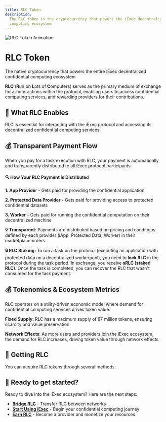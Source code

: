 ```yaml
---
title: RLC Token
description:
  The RLC token is the cryptocurrency that powers the iExec decentralized
  computing ecosystem
---
```


<div class="flex flex-col items-center mb-8">
  <img :src="rlcGif" alt="RLC Token Animation" class="w-80 h-80 mb-0" />
  <h1 class="text-3xl font-bold text-center mb-2">RLC Token</h1>
  <p class="text-lg text-center text-gray-600 max-w-2xl">The native cryptocurrency that powers the entire iExec decentralized confidential computing ecosystem</p>
</div>

**RLC** (**R**un on **L**ots of **C**omputers) serves as the primary medium of
exchange for all interactions within the protocol, enabling users to access
confidential computing services, and rewarding providers for their
contributions.

## 🎯 What RLC Enables

RLC is essential for interacting with the iExec protocol and accessing its
decentralized confidential computing services.

## 💰 Transparent Payment Flow

When you pay for a task execution with RLC, your payment is automatically and
transparently distributed to all iExec protocol participants:

<div class="bg-gradient-to-r from-blue-50 to-blue-100 dark:from-blue-900/20 dark:to-blue-800/20 rounded-lg p-6 border border-blue-200 dark:border-blue-700 my-6">
  <h4 class="text-lg font-semibold text-blue-800 dark:text-blue-200 mb-4">🔍 How Your RLC Payment is Distributed</h4>
  
  **1. App Provider** - Gets paid for providing the confidential application
  
  **2. Protected Data Provider** - Gets paid for providing access to protected confidential datasets
  
  **3. Worker** - Gets paid for running the confidential computation on their decentralized machine
  
</div>

**💡 Transparent:** Payments are distributed based on pricing and conditions
defined by each provider (iApp, Protected Data, Worker) in their marketplace
orders.

**🔒 RLC Staking:** To run a task on the protocol (executing an application with
protected data on a decentralized workerpool), you need to **lock RLC** in the
protocol during the task period. In exchange, you receive **sRLC (staked RLC)**.
Once the task is completed, you can recover the RLC that wasn't consumed for the
task payment.

## 💰 Tokenomics & Ecosystem Metrics

RLC operates on a utility-driven economic model where demand for confidential
computing services drives token value:

**Fixed Supply**: RLC has a maximum supply of 87 million tokens, ensuring
scarcity and value preservation.

**Network Effects**: As more users and providers join the iExec ecosystem, the
demand for RLC increases, driving token value through network effects.

<ImageViewer
    :image-url-dark="duneDashboard"
    image-alt="RLC Token Economics Dashboard"
    link-url="https://dune.com/datawarlock/arbitrum-economics"
    caption="🔗 Access iExec Dune Dashboard"
  />

## 🔄 Getting RLC

You can acquire RLC tokens through several methods:

<div class="grid grid-cols-1 md:grid-cols-2 gap-6 my-8">
  <FeatureCard
    title="Centralized Exchanges"
    icon="mdi:store"
    :features="[
      { text: 'View all available CEX on CoinMarketCap', link: 'https://coinmarketcap.com/fr/currencies/rlc/' },
      'High liquidity markets',
      'Fiat to RLC purchase options'
    ]"
  />
  
  <FeatureCard
    title="Decentralized Exchanges"
    icon="mdi:waves"
    :features="[
      { text: 'ETH: RLC/ETH on Uniswap', link: 'https://app.uniswap.org/explore/pools/ethereum/0x56Ea002B411FD5887E55329852D5777EcB170713' },
      'ARB: RLC/ETH (coming soon)',
      'High liquidity DEX trading'
    ]"
  />
  
  <FeatureCard
    title="Cross-Chain Bridging"
    icon="mdi:bridge"
    :features="[
      'Bellecour Bridge',
      'Stargate Bridge (Arbitrum)',
    ]"
  />
  
  <FeatureCard
    title="Earn RLC"
    icon="mdi:diamond"
    :features="[
      'Develop confidential apps',
      'Monetize protected datasets',
      'Become a compute provider',
    ]"
  />
</div>

## 🚀 Ready to get started?

Ready to dive into the iExec ecosystem? Here are the next steps:

- **[Bridge RLC](./tooling-and-explorers/bridge.md)** - Transfer RLC between
  networks
- **[Start Using iExec](./quick-start.md)** - Begin your confidential computing
  journey
- **[Earn RLC](../manage-data/guides/create-and-share-access.md)** - Become a
  provider and monetize your resources

<script setup>
import ImageViewer from '../components/ImageViewer.vue';
import FeatureCard from '../components/FeatureCard.vue';

// Assets
import rlcGif from '../assets/rlc/rlc.gif';
import duneDashboard from '../assets/rlc/dune-dashboard.png';
</script>
